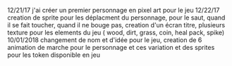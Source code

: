 12/21/17
j'ai créer un premier personnage en pixel art pour le jeu 
12/22/17
creation de sprite pour les déplacment du personnage, pour le saut, quand il se fait toucher, quand il ne bouge pas,
creation d'un écran titre, plusieurs texture pour les elements du jeu ( wood, dirt, grass, coin, heal pack, spike)
10/01/2018
changement de nom et d'idée pour le jeu, creation de 6 animation de marche pour le personnage et ces variation et des sprites pour les token disponible en jeu 
